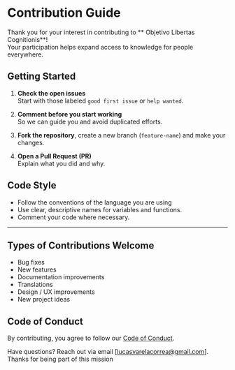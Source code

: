 # Contribution Guide

Thank you for your interest in contributing to ** Objetivo Libertas Cognitionis**!  
Your participation helps expand access to knowledge for people everywhere.

## Getting Started

1. **Check the open issues**  
   Start with those labeled `good first issue` or `help wanted`.

2. **Comment before you start working**  
   So we can guide you and avoid duplicated efforts.

3. **Fork the repository**, create a new branch (`feature-name`) and make your changes.

4. **Open a Pull Request (PR)**  
   Explain what you did and why.

## Code Style

- Follow the conventions of the language you are using
- Use clear, descriptive names for variables and functions.
- Comment your code where necessary.

---

## Types of Contributions Welcome

- Bug fixes
- New features
- Documentation improvements
- Translations
- Design / UX improvements
- New project ideas

## Code of Conduct

By contributing, you agree to follow our [Code of Conduct](CODE_OF_CONDUCT.md).

Have questions? Reach out via email [lucasvarelacorrea@gmail.com].  
Thanks for being part of this mission
